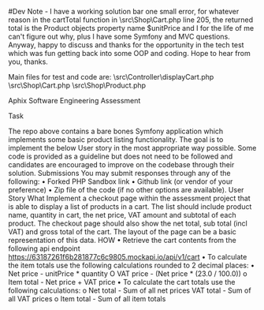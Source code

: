 #Dev Note - I have a working solution bar one small error, for whatever reason in the cartTotal function in \src\Shop\Cart.php line 205, the returned total is the Product objects property name $unitPrice and I for the life of me can't figure out why, plus I have some Symfony and MVC questions.  Anyway, happy to discuss and thanks for the opportunity in the tech test which was fun getting back into some OOP and coding.  Hope to hear from you, thanks.

Main files for test and code are:
\src\Controller\displayCart.php
\src\Shop\Cart.php
\src\Shop\Product.php

Aphix Software Engineering Assessment

Task

The repo above contains a bare bones Symfony application which implements some basic product listing functionality. The goal is to implement the below User story in the most  appropriate way possible. Some code is provided as a guideline but does not need to be  followed and candidates are encouraged to improve on the codebase through their solution.
Submissions
You may submit responses through any of the following:
•	Forked PHP Sandbox link
•	Github link (or vendor of your preference)
•	Zip file of the code (if no other options are available).
User Story
What
Implement a checkout page within the assessment project that is able to display a list of products in a cart. The list should include product name, quantity in cart, the net price, VAT amount and subtotal of each product.
The checkout page should also show the net total, sub total (incl VAT) and gross total of the cart.
The layout of the page can be a basic representation of this data.
HOW
•	Retrieve the cart contents from the following api endpoint https://63187261f6b281877c6c9805.mockapi.io/api/v1/cart
•	To calculate the item totals use the following calculations rounded to 2 decimal places:
•	Net price - unitPrice * quantity O VAT price - (Net price * (23.0 / 100.0)) o Item total - Net price + VAT price
•	To calculate the cart totals use the following calculations: o Net total - Sum of all net prices
 VAT total - Sum of all VAT prices o Item total - Sum of all item totals
